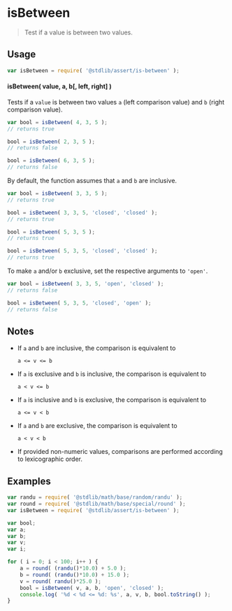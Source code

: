 # isBetween

> Test if a value is between two values.


<section class="usage">

## Usage

``` javascript
var isBetween = require( '@stdlib/assert/is-between' );
```

#### isBetween( value, a, b\[, left, right\] )

Tests if a `value` is between two values `a` (left comparison value) and `b` (right comparison value).

``` javascript
var bool = isBetween( 4, 3, 5 );
// returns true

bool = isBetween( 2, 3, 5 );
// returns false

bool = isBetween( 6, 3, 5 );
// returns false
```

By default, the function assumes that `a` and `b` are inclusive.

``` javascript
var bool = isBetween( 3, 3, 5 );
// returns true

bool = isBetween( 3, 3, 5, 'closed', 'closed' );
// returns true

bool = isBetween( 5, 3, 5 );
// returns true

bool = isBetween( 5, 3, 5, 'closed', 'closed' );
// returns true
```

To make `a` and/or `b` exclusive, set the respective arguments to `'open'`.

``` javascript
var bool = isBetween( 3, 3, 5, 'open', 'closed' );
// returns false

bool = isBetween( 5, 3, 5, 'closed', 'open' );
// returns false
```

</section>

<!-- /.usage -->


<section class="notes">

## Notes

* If `a` and `b` are inclusive, the comparison is equivalent to

  ``` text
  a <= v <= b
  ```

* If `a` is exclusive and `b` is inclusive, the comparison is equivalent to

  ``` text
  a < v <= b
  ```

* If `a` is inclusive and `b` is exclusive, the comparison is equivalent to

  ``` text
  a <= v < b
  ```

* If `a` and `b` are exclusive, the comparison is equivalent to

  ``` text
  a < v < b
  ```

* If provided non-numeric values, comparisons are performed according to lexicographic order.

</section>

<!-- /.notes -->


<section class="examples">

## Examples

``` javascript
var randu = require( '@stdlib/math/base/random/randu' );
var round = require( '@stdlib/math/base/special/round' );
var isBetween = require( '@stdlib/assert/is-between' );

var bool;
var a;
var b;
var v;
var i;

for ( i = 0; i < 100; i++ ) {
    a = round( (randu()*10.0) + 5.0 );
    b = round( (randu()*10.0) + 15.0 );
    v = round( randu()*25.0 );
    bool = isBetween( v, a, b, 'open', 'closed' );
    console.log( '%d < %d <= %d: %s', a, v, b, bool.toString() );
}
```

</section>

<!-- /.examples -->


<section class="links">

</section>

<!-- /.links -->
